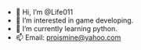 - 👋 Hi, I’m @Life011
- 👀 I’m interested in game developing.
- 🌱 I’m currently learning python.
- 📫 Email: proismine@yahoo.com

<!---
Life011/Life011 is a ✨ special ✨ repository because its `README.md` (this file) appears on your GitHub profile.
You can click the Preview link to take a look at your changes.
--->
